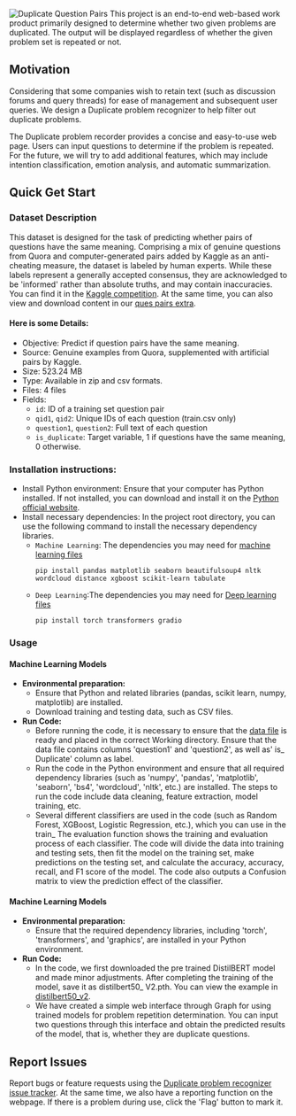 ![Duplicate Question Pairs](https://github.com/shengjie94/AIM5011-Group4/blob/main/logo/duplicatequestionpairs.png)
This project is an end-to-end web-based work product primarily designed to determine whether two given problems are duplicated. The output will be displayed regardless of whether the given problem set is repeated or not.
## Motivation
Considering that some companies wish to retain text (such as discussion forums and query threads) for ease of management and subsequent user queries. We design a Duplicate problem recognizer to help filter out duplicate problems.

The Duplicate problem recorder provides a concise and easy-to-use web page. Users can input questions to determine if the problem is repeated. For the future, we will try to add additional features, which may include intention classification, emotion analysis, and automatic summarization.
## Quick Get Start
### Dataset Description
This dataset is designed for the task of predicting whether pairs of questions have the same meaning. Comprising a mix of genuine questions from Quora and computer-generated pairs added by Kaggle as an anti-cheating measure, the dataset is labeled by human experts. While these labels represent a generally accepted consensus, they are acknowledged to be 'informed' rather than absolute truths, and may contain inaccuracies. You can find it in the [Kaggle competition](https://www.kaggle.com/competitions/quora-question-pairs/data). At the same time, you can also view and download content in our [ques pairs extra](https://github.com/shengjie94/AIM5011-Group4/blob/main/ques/ques_pairs_extra.csv).
#### Here is some Details:
- Objective: Predict if question pairs have the same meaning.
- Source: Genuine examples from Quora, supplemented with artificial pairs by Kaggle.
- Size: 523.24 MB
- Type: Available in zip and csv formats.
- Files: 4 files
- Fields:
  - `id`: ID of a training set question pair
  - `qid1`, `qid2`: Unique IDs of each question (train.csv only)
  - `question1`, `question2`: Full text of each question
  - `is_duplicate`: Target variable, 1 if questions have the same meaning, 0 otherwise.
### Installation instructions: 
- Install Python environment: Ensure that your computer has Python installed. If not installed, you can download and install it on the [Python official website](https://www.python.org/downloads/).
- Install necessary dependencies: In the project root directory, you can use the following command to install the necessary dependency libraries.
  - `Machine Learning`: The dependencies you may need for [machine learning files](https://github.com/shengjie94/AIM5011-Group4/blob/main/Part_1_Machine_Learning_Models.ipynb)
    ```
    pip install pandas matplotlib seaborn beautifulsoup4 nltk wordcloud distance xgboost scikit-learn tabulate
    ```
  - `Deep Learning`:The dependencies you may need for [Deep learning files](https://github.com/shengjie94/AIM5011-Group4/blob/main/Part_2_Deep_Learning_Models_using_Transformers.ipynb)
    ```
    pip install torch transformers gradio
    ```
### Usage
#### Machine Learning Models
- **Environmental preparation:**
  - Ensure that Python and related libraries (pandas, scikit learn, numpy, matplotlib) are installed.
  - Download training and testing data, such as CSV files.
- **Run Code:**
  - Before running the code, it is necessary to ensure that the [data file](https://github.com/shengjie94/AIM5011-Group4/blob/main/ques/ques_pairs_extra.csv) is ready and placed in the correct Working directory. Ensure that the data file contains columns 'question1' and 'question2', as well as' is_ Duplicate' column as label.
  - Run the code in the Python environment and ensure that all required dependency libraries (such as 'numpy', 'pandas', 'matplotlib', 'seaborn', 'bs4', 'wordcloud', 'nltk', etc.) are installed. The steps to run the code include data cleaning, feature extraction, model training, etc.
  - Several different classifiers are used in the code (such as Random Forest, XGBoost, Logistic Regression, etc.), which you can use in the train_ The evaluation function shows the training and evaluation process of each classifier. The code will divide the data into training and testing sets, then fit the model on the training set, make predictions on the testing set, and calculate the accuracy, accuracy, recall, and F1 score of the model. The code also outputs a Confusion matrix to view the prediction effect of the classifier.
#### Machine Learning Models
- **Environmental preparation:**
  - Ensure that the required dependency libraries, including 'torch', 'transformers', and 'graphics', are installed in your Python environment.
- **Run Code:**
  - In the code, we first downloaded the pre trained DistilBERT model and made minor adjustments. After completing the training of the model, save it as distilbert50_ V2.pth. You can view the example in [distilbert50_v2](https://github.com/shengjie94/AIM5011-Group4/blob/main/distilbert50_v2/distilbert50_v2.pth).
  - We have created a simple web interface through Graph for using trained models for problem repetition determination. You can input two questions through this interface and obtain the predicted results of the model, that is, whether they are duplicate questions.
## Report Issues
Report bugs or feature requests using the [Duplicate problem recognizer issue tracker](https://github.com/shengjie94/AIM5011-Group4/issues).
At the same time, we also have a reporting function on the webpage. If there is a problem during use, click the 'Flag' button to mark it.
